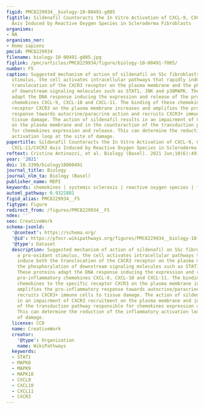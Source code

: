 ```yaml
---
figid: PMC8229934__biology-10-00491-g005
figtitle: Sildenafil Counteracts the In Vitro Activation of CXCL-9, CXCL-10 and CXCL-11/CXCR3
  Axis Induced by Reactive Oxygen Species in Scleroderma Fibroblasts
organisms:
- NA
organisms_ner:
- Homo sapiens
pmcid: PMC8229934
filename: biology-10-00491-g005.jpg
figlink: /pmc/articles/PMC8229934/figure/biology-10-00491-f005/
number: F5
caption: Suggested mechanism of action of sildenafil on SSc fibroblasts. After a pro-oxidant
  stimulus, the cell activates intracellular pathways that rapidly induce both the
  translocation of the CXCR3 receptor on the plasma membrane and the phosphorylation
  of downstream signaling molecules such as STAT1, JNK and p38MAPK. These proteins
  adapt the DNA response inducing the expression and release of the pro-inflammatory
  chemokines CXCL-9, CXCL-10 and CXCL-11. The binding of these chemokines to the specific
  receptor CXCR3 on the plasma membrane increases and amplifies the pro-inflammatory
  response towards autocrine/paracrine action and recruits CXCR3+ immune cells to
  tissue damage. The action of sildenafil results in an impairment of CXCR3 recruitment
  on the plasma membrane and in the counteraction of the transduction pathway responsible
  for chemokines expression and release. This can determine the reduction of the inflammatory
  activation loop at the site of damage.
papertitle: Sildenafil Counteracts the In Vitro Activation of CXCL-9, CXCL-10 and
  CXCL-11/CXCR3 Axis Induced by Reactive Oxygen Species in Scleroderma Fibroblasts.
reftext: Cristina Antinozzi, et al. Biology (Basel). 2021 Jun;10(6):491.
year: '2021'
doi: 10.3390/biology10060491
journal_title: Biology
journal_nlm_ta: Biology (Basel)
publisher_name: MDPI
keywords: chemokines | systemic sclerosis | reactive oxygen species | fibrosis | sildenafil
automl_pathway: 0.9322881
figid_alias: PMC8229934__F5
figtype: Figure
redirect_from: /figures/PMC8229934__F5
ndex: ''
seo: CreativeWork
schema-jsonld:
  '@context': https://schema.org/
  '@id': https://pfocr.wikipathways.org/figures/PMC8229934__biology-10-00491-g005.html
  '@type': Dataset
  description: Suggested mechanism of action of sildenafil on SSc fibroblasts. After
    a pro-oxidant stimulus, the cell activates intracellular pathways that rapidly
    induce both the translocation of the CXCR3 receptor on the plasma membrane and
    the phosphorylation of downstream signaling molecules such as STAT1, JNK and p38MAPK.
    These proteins adapt the DNA response inducing the expression and release of the
    pro-inflammatory chemokines CXCL-9, CXCL-10 and CXCL-11. The binding of these
    chemokines to the specific receptor CXCR3 on the plasma membrane increases and
    amplifies the pro-inflammatory response towards autocrine/paracrine action and
    recruits CXCR3+ immune cells to tissue damage. The action of sildenafil results
    in an impairment of CXCR3 recruitment on the plasma membrane and in the counteraction
    of the transduction pathway responsible for chemokines expression and release.
    This can determine the reduction of the inflammatory activation loop at the site
    of damage.
  license: CC0
  name: CreativeWork
  creator:
    '@type': Organization
    name: WikiPathways
  keywords:
  - STAT1
  - MAPK8
  - MAPK9
  - MAPK10
  - CXCL9
  - CXCL10
  - CXCL11
  - CXCR3
---
```

